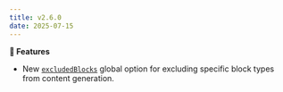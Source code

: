 ```yaml
---
title: v2.6.0
date: 2025-07-15
---
```


**🚀 Features**

- New [`excludedBlocks`](/docs/copilot/configuration/global#excludedblocks) global option for excluding specific block types from content generation.
